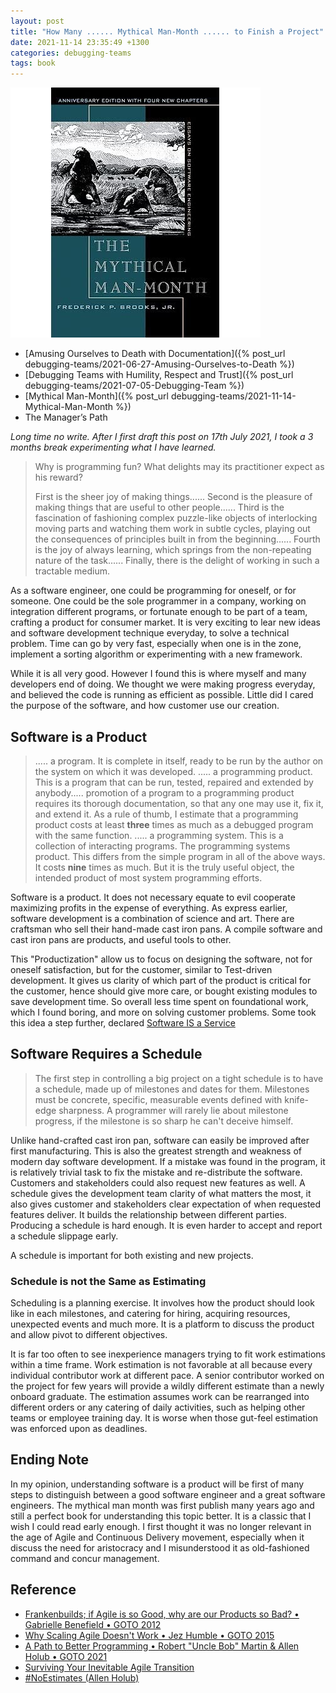 ```yaml
---
layout: post
title: "How Many ...... Mythical Man-Month ...... to Finish a Project"
date: 2021-11-14 23:35:49 +1300
categories: debugging-teams
tags: book
---
```


![Mythical Man Month](/assets/book/mythical-man-month.jpg)

- [Amusing Ourselves to Death with Documentation]({% post_url debugging-teams/2021-06-27-Amusing-Ourselves-to-Death %})
- [Debugging Teams with Humility, Respect and Trust]({% post_url debugging-teams/2021-07-05-Debugging-Team %})
- [Mythical Man-Month]({% post_url debugging-teams/2021-11-14-Mythical-Man-Month %})
- The Manager’s Path

*Long time no write. After I first draft this post on 17th July 2021, I took a 3 months break experimenting what I have learned.*

> Why is programming fun? What delights may its practitioner expect as his reward?
>
> First is the sheer joy of making things......
> Second is the pleasure of making things that are useful to other people......
> Third is the fascination of fashioning complex puzzle-like objects of interlocking moving parts and watching them work in subtle cycles, playing out the consequences of principles built in from the beginning......
> Fourth is the joy of always learning, which springs from the non-repeating nature of the task...... Finally, there is the delight of working in such a tractable medium.

As a software engineer, one could be programming for oneself, or for someone. One could be the sole programmer in a company, working on integration different programs, or fortunate enough to be part of a team, crafting a product for consumer market. It is very exciting to lear new ideas and software development technique everyday, to solve a technical problem. Time can go by very fast, especially when one is in the zone, implement a sorting algorithm or experimenting with a new framework.

While it is all very good. However I found this is where myself and many developers end of doing. We thought we were making progress everyday, and believed the code is running as efficient as possible. Little did I cared the purpose of the software, and how customer use our creation.

## Software is a Product

> ..... a program. It is complete in itself, ready to be run by the author on the system on which it was developed.
> ..... a programming product. This is a program that can be run, tested, repaired and extended by anybody..... promotion of a program to a programming product requires its thorough documentation, so that any one may use it, fix it, and extend it. As a rule of thumb, I estimate that a programming product costs at least **three** times as much as a debugged program with the same function.
> ..... a programming system. This is a collection of interacting programs.
> The programming systems product. This differs from the simple program in all of the above ways. It costs **nine** times as much. But it is the truly useful object, the intended product of most system programming efforts.

Software is a product. It does not necessary equate to evil cooperate maximizing profits in the expense of everything. As express earlier, software development is a combination of science and art. There are craftsman who sell their hand-made cast iron pans. A compile software and cast iron pans are products, and useful tools to other.

This "Productization" allow us to focus on designing the software, not for oneself satisfaction, but for the customer, similar to Test-driven development. It gives us clarity of which part of the product is critical for the customer, hence should give more care, or bought existing modules to save development time. So overall less time spent on foundational work, which I found boring, and more on solving customer problems. Some took this idea a step further, declared [Software IS a Service]()

## Software Requires a Schedule

> The first step in controlling a big project on a tight schedule is to have a schedule, made up of milestones and dates for them. Milestones must be concrete, specific, measurable events defined with knife-edge sharpness. A programmer will rarely lie about milestone progress, if the milestone is so sharp he can't deceive himself.

Unlike hand-crafted cast iron pan, software can easily be improved after first manufacturing. This is also the greatest strength and weakness of modern day software development. If a mistake was found in the program, it is relatively trivial task to fix the mistake and re-distribute the software. Customers and stakeholders could also request new features as well. A schedule gives the development team clarity of what matters the most, it also gives customer and stakeholders clear expectation of when requested features deliver. It builds the relationship between different parties. Producing a schedule is hard enough. It is even harder to accept and report a schedule slippage early.

A schedule is important for both existing and new projects.

### Schedule is not the Same as Estimating

Scheduling is a planning exercise. It involves how the product should look like in each milestones, and catering for hiring, acquiring resources, unexpected events and much more. It is a platform to discuss the product and allow pivot to different objectives.

It is far too often to see inexperience managers trying to fit work estimations within a time frame. Work estimation is not favorable at all because every individual contributor work at different pace. A senior contributor worked on the project for few years will provide a wildly different estimate than a newly onboard graduate. The estimation assumes work can be rearranged into different orders or any catering of daily activities, such as helping other teams or employee training day. It is worse when those gut-feel estimation was enforced upon as deadlines.

## Ending Note

In my opinion, understanding software is a product will be first of many steps to distinguish between a good software engineer and a great software engineers. The mythical man month was first publish many years ago and still a perfect book for understanding this topic better. It is a classic that I wish I could read early enough. I first thought it was no longer relevant in the age of Agile and Continuous Delivery movement, especially when it discuss the need for aristocracy and I misunderstood it as old-fashioned command and concur management.

## Reference

- [Frankenbuilds; if Agile is so Good, why are our Products so Bad? • Gabrielle Benefield • GOTO 2012](https://youtu.be/2JNXx8VdbAE)
- [Why Scaling Agile Doesn't Work • Jez Humble • GOTO 2015](https://youtu.be/2zYxWEZ0gYg)
- [A Path to Better Programming • Robert "Uncle Bob" Martin & Allen Holub • GOTO 2021](https://youtu.be/QnmRpHFoYLk)
- [Surviving Your Inevitable Agile Transition](https://youtu.be/UQOmGiv7rUk)
- [#NoEstimates (Allen Holub)](https://youtu.be/QVBlnCTu9Ms)
